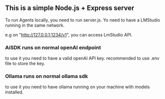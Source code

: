 ###

## This is a simple Node.js + Express server

To run Agents locally, you need to run server.js.
Yo need to have a LMStudio running in the same network.

e.g on "http://127.0.0.1:1234/v1", you can access LmStudio API.



### AiSDK runs on normal openAI endpoint 
to use it you need to have a valid openAI API key.
recommended to use .env file to store the key.

### Ollama runs on normal ollama sdk
to use it you need to have ollama running on your machine with models installed.






